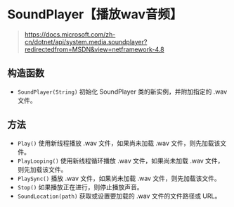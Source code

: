# SoundPlayer【播放wav音频】

> https://docs.microsoft.com/zh-cn/dotnet/api/system.media.soundplayer?redirectedfrom=MSDN&view=netframework-4.8

## 构造函数

- `SoundPlayer(String)` 初始化 SoundPlayer 类的新实例，并附加指定的 .wav 文件。

## 方法

- `Play()` 使用新线程播放 .wav 文件，如果尚未加载 .wav 文件，则先加载该文件。
- `PlayLooping()` 使用新线程循环播放 .wav 文件，如果尚未加载 .wav 文件，则先加载该文件。
- `PlaySync()` 播放 .wav 文件，如果尚未加载 .wav 文件，则先加载该文件。
- `Stop()` 如果播放正在进行，则停止播放声音。
- `SoundLocation(path)` 获取或设置要加载的 .wav 文件的文件路径或 URL。

